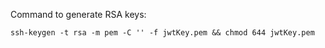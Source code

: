 Command to generate RSA keys:
```
ssh-keygen -t rsa -m pem -C '' -f jwtKey.pem && chmod 644 jwtKey.pem
```
